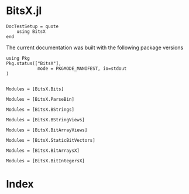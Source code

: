 # BitsX.jl

```@meta
DocTestSetup = quote
    using BitsX
end
```

The current documentation was built with the following package versions
```@example versions
using Pkg
Pkg.status(["BitsX"],
            mode = PKGMODE_MANIFEST, io=stdout
)
```

```@contents
```

```@autodocs
Modules = [BitsX.Bits]
```

```@autodocs
Modules = [BitsX.ParseBin]
```

```@autodocs
Modules = [BitsX.BStrings]
```

```@autodocs
Modules = [BitsX.BStringViews]
```

```@autodocs
Modules = [BitsX.BitArrayViews]
```

```@autodocs
Modules = [BitsX.StaticBitVectors]
```

```@autodocs
Modules = [BitsX.BitArraysX]
```

```@autodocs
Modules = [BitsX.BitIntegersX]
```

# Index

```@index
```
